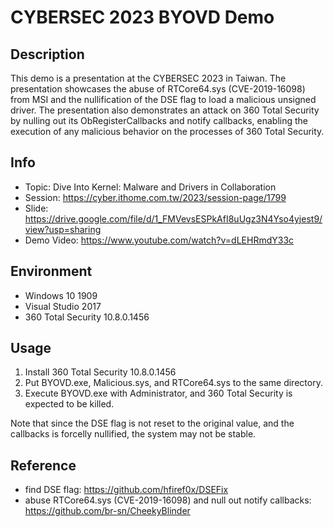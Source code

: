 # CYBERSEC 2023 BYOVD Demo

## Description
This demo is a presentation at the CYBERSEC 2023 in Taiwan. The presentation showcases the abuse of RTCore64.sys (CVE-2019-16098) from MSI and the nullification of the DSE flag to load a malicious unsigned driver. The presentation also demonstrates an attack on 360 Total Security by nulling out its ObRegisterCallbacks and notify callbacks, enabling the execution of any malicious behavior on the processes of 360 Total Security.

## Info
* Topic: Dive Into Kernel: Malware and Drivers in Collaboration
* Session: https://cyber.ithome.com.tw/2023/session-page/1799
* Slide: https://drive.google.com/file/d/1_FMVevsESPkAfI8uUgz3N4Yso4yjest9/view?usp=sharing
* Demo Video: https://www.youtube.com/watch?v=dLEHRmdY33c

## Environment
* Windows 10 1909
* Visual Studio 2017
* 360 Total Security 10.8.0.1456

## Usage
1. Install 360 Total Security 10.8.0.1456
2. Put BYOVD.exe, Malicious.sys, and RTCore64.sys to the same directory.
3. Execute BYOVD.exe with Administrator, and 360 Total Security is expected to be killed.

Note that since the DSE flag is not reset to the original value, and the callbacks is forcelly nullified, the system may not be stable.

## Reference
* find DSE flag: https://github.com/hfiref0x/DSEFix
* abuse RTCore64.sys (CVE-2019-16098) and null out notify callbacks: https://github.com/br-sn/CheekyBlinder
